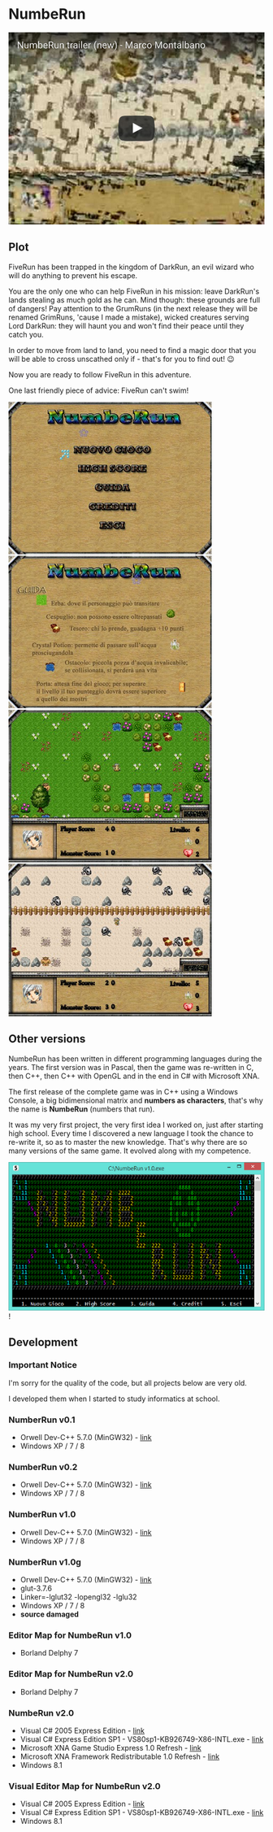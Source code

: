 NumbeRun
========

[![NumbeRun trailer (new) - Marco Montalbano](docs/assets/numberun_2__youtube.jpg)](https://www.youtube.com/watch?v=oRdzL2DX0yU "NumbeRun trailer (new) - Marco Montalbano")


Plot
----

FiveRun has been trapped in the kingdom of DarkRun, an evil wizard who will do anything to prevent his escape.

You are the only one who can help FiveRun in his mission: leave DarkRun's lands stealing as much gold as he can. Mind though: these grounds are full of dangers! Pay attention to the GrumRuns (in the next release they will be renamed GrimRuns, 'cause I made a mistake), wicked creatures serving Lord DarkRun: they will haunt you and won't find their peace until they catch you.

In order to move from land to land, you need to find a magic door that you will be able to cross unscathed only if - that's for you to find out! :wink:

Now you are ready to follow FiveRun in this adventure.

One last friendly piece of advice: FiveRun can't swim!

![NumbeRun v2 - menu](docs/assets/numberun_2__menu.jpg) ![NumbeRun v2 - guide](docs/assets/numberun_2__guide.jpg) ![NumbeRun v2 - game1](docs/assets/numberun_2__game1.jpg) ![NumbeRun v2 - game2](docs/assets/numberun_2__game2.jpg)


Other versions
--------------

NumbeRun has been written in different programming languages during the years. The first version was in Pascal, then the game was re-written in C, then C++, then C++ with OpenGL and in the end in C# with Microsoft XNA.

The first release of the complete game was in C++ using a Windows Console, a big bidimensional matrix and **numbers as characters**, that's why the name is **NumbeRun** (numbers that run).

It was my very first project, the very first idea I worked on, just after starting high school. Every time I discovered a new language I took the chance to re-write it, so as to master the new knowledge. That's why there are so many versions of the same game. It evolved along with my competence.

![NumbeRun v1 - menu](docs/assets/numberun_1__menu.jpg)!


Development
-----------


### Important Notice

I'm sorry for the quality of the code, but all projects below are very old.

I developed them when I started to study informatics at school.


### NumberRun v0.1

* Orwell Dev-C++ 5.7.0 (MinGW32) - [link](http://orwelldevcpp.blogspot.it/)
* Windows XP / 7 / 8


### NumberRun v0.2

* Orwell Dev-C++ 5.7.0 (MinGW32) - [link](http://orwelldevcpp.blogspot.it/)
* Windows XP / 7 / 8


### NumberRun v1.0

* Orwell Dev-C++ 5.7.0 (MinGW32) - [link](http://orwelldevcpp.blogspot.it/)
* Windows XP / 7 / 8


### NumberRun v1.0g

* Orwell Dev-C++ 5.7.0 (MinGW32) - [link](http://orwelldevcpp.blogspot.it/)
* glut-3.7.6
* Linker=-lglut32 -lopengl32 -lglu32
* Windows XP / 7 / 8
* **source damaged**


### Editor Map for NumbeRun v1.0

* Borland Delphy 7


### Editor Map for NumbeRun v2.0

* Borland Delphy 7


### NumbeRun v2.0

* Visual C# 2005 Express Edition - [link](http://go.microsoft.com/fwlink/?LinkId=51411&clcid=0x409)
* Visual C# Express Edition SP1 - VS80sp1-KB926749-X86-INTL.exe - [link](http://www.microsoft.com/it-it/download/details.aspx?id=804)
* Microsoft XNA Game Studio Express 1.0 Refresh - [link](http://www.microsoft.com/en-us/download/details.aspx?id=25279)
* Microsoft XNA Framework Redistributable 1.0 Refresh - [link](http://www.microsoft.com/en-us/download/details.aspx?id=2431)
* Windows 8.1


### Visual Editor Map for NumbeRun v2.0

* Visual C# 2005 Express Edition - [link](http://go.microsoft.com/fwlink/?LinkId=51411&clcid=0x409)
* Visual C# Express Edition SP1 - VS80sp1-KB926749-X86-INTL.exe - [link](http://www.microsoft.com/it-it/download/details.aspx?id=804)
* Windows 8.1
